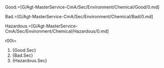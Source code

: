 Good.=[G/Agt-MasterService-CmA/Sec/Environment/Chemical/Good/0.md]

Bad.=[G/Agt-MasterService-CmA/Sec/Environment/Chemical/Bad/0.md]

Hazardous.=[G/Agt-MasterService-CmA/Sec/Environment/Chemical/Hazardous/0.md]

r00t=<ol><li>{Good.Sec}<li>{Bad.Sec}<li>{Hazardous.Sec}</ol>
